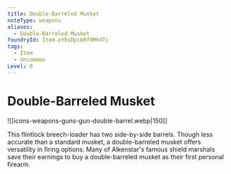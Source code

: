 ```yaml
---
title: Double-Barreled Musket
noteType: weapons
aliases:
  - Double-Barreled Musket
foundryId: Item.eYbsDpcbRfOMh4Ti
tags:
  - Item
  - Uncommon
Level: 0
---
```


# Double-Barreled Musket
![[icons-weapons-guns-gun-double-barrel.webp|150]]

This flintlock breech-loader has two side-by-side barrels. Though less accurate than a standard musket, a double-barreled musket offers versatility in firing options. Many of Alkenstar's famous shield marshals save their earnings to buy a double-barreled musket as their first personal firearm.
